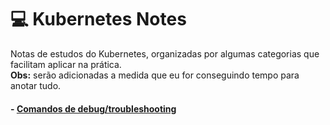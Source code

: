 # :computer: Kubernetes Notes
Notas de estudos do Kubernetes, organizadas por algumas categorias que facilitam aplicar na prática.  
**Obs:** serão adicionadas a medida que eu for conseguindo tempo para anotar tudo.


#### - [Comandos de debug/troubleshooting](troubleshooting.md)
